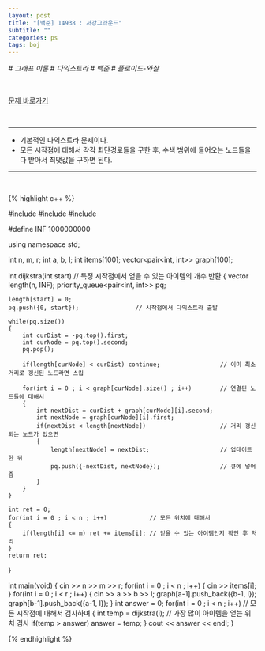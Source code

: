 ```yaml
---
layout: post
title: "[백준] 14938 : 서강그라운드"
subtitle: ""
categories: ps
tags: boj
---
```


*# 그래프 이론 # 다익스트라 # 백준 # 플로이드-와샬*

<br>

[문제 바로가기](https://www.acmicpc.net/problem/14938)

<br>

---

- 기본적인 다익스트라 문제이다.
- 모든 시작점에 대해서 각각 최단경로들을 구한 후, 수색 범위에 들어오는 노드들을 다 받아서 최댓값을 구하면 된다.

---
<br>

{% highlight c++ %}

#include <iostream>
#include <vector>
#include <queue>

#define INF 1000000000

using namespace std;

int n, m, r;
int a, b, l;
int items[100];
vector<pair<int, int>> graph[100];

int dijkstra(int start)                 // 특정 시작점에서 얻을 수 있는 아이템의 개수 반환
{
    vector<int> length(n, INF);
    priority_queue<pair<int, int>> pq;

    length[start] = 0;
    pq.push({0, start});                // 시작점에서 다익스트라 출발

    while(pq.size())
    {
        int curDist = -pq.top().first;
        int curNode = pq.top().second;
        pq.pop();

        if(length[curNode] < curDist) continue;                 // 이미 최소거리로 갱신된 노드라면 스킵

        for(int i = 0 ; i < graph[curNode].size() ; i++)        // 연결된 노드들에 대해서
        {
            int nextDist = curDist + graph[curNode][i].second;
            int nextNode = graph[curNode][i].first;
            if(nextDist < length[nextNode])                     // 거리 갱신되는 노드가 있으면
            {
                length[nextNode] = nextDist;                    // 업데이트 한 뒤
                pq.push({-nextDist, nextNode});                 // 큐에 넣어줌
            }
        }
    }

    int ret = 0;
    for(int i = 0 ; i < n ; i++)            // 모든 위치에 대해서
    {
        if(length[i] <= m) ret += items[i]; // 얻을 수 있는 아이템인지 확인 후 처리
    }
    return ret;
}

int main(void)
{
    cin >> n >> m >> r;
    for(int i = 0 ; i < n ; i++)
    {
        cin >> items[i];
    }
    for(int i = 0 ; i < r ; i++)
    {
        cin >> a >> b >> l;
        graph[a-1].push_back({b-1, l});
        graph[b-1].push_back({a-1, l});
    }
    int answer = 0;
    for(int i = 0 ; i < n ; i++)            // 모든 시작점에 대해서 검사하며
    {
        int temp = dijkstra(i);             // 가장 많이 아이템을 얻는 위치 검사
        if(temp > answer) answer = temp;
    }
    cout << answer << endl;
}

{% endhighlight %}

